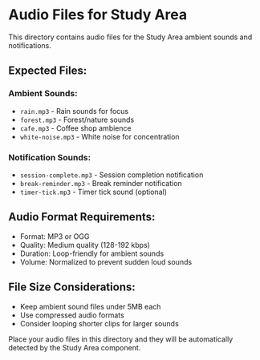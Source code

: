 # Audio Files for Study Area

This directory contains audio files for the Study Area ambient sounds and notifications.

## Expected Files:

### Ambient Sounds:
- `rain.mp3` - Rain sounds for focus
- `forest.mp3` - Forest/nature sounds
- `cafe.mp3` - Coffee shop ambience
- `white-noise.mp3` - White noise for concentration

### Notification Sounds:
- `session-complete.mp3` - Session completion notification
- `break-reminder.mp3` - Break reminder notification
- `timer-tick.mp3` - Timer tick sound (optional)

## Audio Format Requirements:
- Format: MP3 or OGG
- Quality: Medium quality (128-192 kbps)
- Duration: Loop-friendly for ambient sounds
- Volume: Normalized to prevent sudden loud sounds

## File Size Considerations:
- Keep ambient sound files under 5MB each
- Use compressed audio formats
- Consider looping shorter clips for larger sounds

Place your audio files in this directory and they will be automatically detected by the Study Area component.

